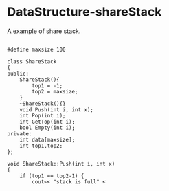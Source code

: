 # DataStructure-shareStack
A example of share stack.
<pre><code>
#define maxsize 100

class ShareStack
{
public:
    ShareStack(){
        top1 = -1;
        top2 = maxsize;
    }
    ~ShareStack(){}
    void Push(int i, int x);
    int Pop(int i);
    int GetTop(int i);
    bool Empty(int i);
private:
    int data[maxsize];
    int top1,top2;
};

void ShareStack::Push(int i, int x)
{
    if (top1 == top2-1) {
        cout<< "stack is full" <<endl;
        return;
    }
    if (i == 1) {
        data[++top1] = x;
    }
    if (i == 2) {
        data[--top2] = x;
    }
}

int ShareStack::Pop(int i){
    if (i == 1) {
        if (top1 == -1) {
            cout<< "stack1 is empty" <<endl;
        }else{
            return data[top1--];
        }
    }
    if (i == 2) {
        if (top2 == maxsize) {
            cout<< "stack2 is empty" <<endl;
        }else{
            return data[top2++];
        }
    }
    return 10000;
}

int ShareStack::GetTop(int i)
{
    if (i == 1) {
        if (top1 == -1) {
            cout<< "stack1 is empty" <<endl;
        }else{
            return data[top1];
        }
    }
    if (i == 2) {
        if (top1 == maxsize) {
            cout<< "stack2 is empty" <<endl;
        }else{
            return data[top2];
        }
    }
    return 10000;
}

bool ShareStack::Empty(int i)
{
    if (i == 1) {
        if (top1 == -1) {
            return true;
        }
        else return false;
    }
    if (i == 2) {
        if (top2 == maxsize) {
            return true;
        }
        else return false;
    }
    return 100000;
}
</code></pre>
